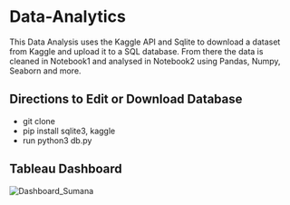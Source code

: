 # Data-Analytics

This Data Analysis uses the Kaggle API and Sqlite to download a dataset from Kaggle and upload it to a SQL database. From there the data is cleaned in Notebook1 and analysed in Notebook2 using Pandas, Numpy, Seaborn and more.

## Directions to Edit or Download Database

- git clone 
- pip install sqlite3, kaggle
- run python3 db.py


## Tableau Dashboard
![Dashboard_Sumana](https://github.com/Jessie-Baron/Data-Analytics/assets/101578812/b173fb32-8cc8-4ba7-ab5b-3eb627fe5351)
